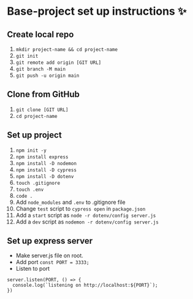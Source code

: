 # Base-project set up instructions ✨

## Create local repo
1. `mkdir project-name && cd project-name`
2. `git init`
3. `git remote add origin [GIT URL]`
4. `git branch -M main`
5. `git push -u origin main`

## Clone from GitHub
1. `git clone [GIT URL]`
2. `cd project-name`

## Set up project
1. `npm init -y`
2. `npm install express`
3. `npm install -D nodemon`
3. `npm install -D cypress`
3. `npm install -D dotenv`
4. `touch .gitignore`
5. `touch .env`
6. `code .`
7. Add `node_modules` and `.env` to .gitignore file
8. Change `test` script to `cypress open` in `package.json`
9. Add a `start` script as `node -r dotenv/config server.js` 
10. Add a `dev` script as `nodemon -r dotenv/config server.js` 


## Set up express server
- Make server.js file on root. 
- Add port ``` const PORT = 3333; ```
- Listen to port 
``` 
server.listen(PORT, () => { 
  console.log(`listening on http://localhost:${PORT}`);
})
 ```



